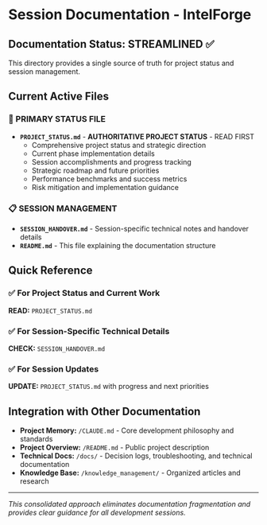 # Session Documentation - IntelForge

## Documentation Status: STREAMLINED ✅

This directory provides a single source of truth for project status and session management.

## Current Active Files

### 🎯 PRIMARY STATUS FILE
- **`PROJECT_STATUS.md`** - **AUTHORITATIVE PROJECT STATUS** - READ FIRST
  - Comprehensive project status and strategic direction
  - Current phase implementation details  
  - Session accomplishments and progress tracking
  - Strategic roadmap and future priorities
  - Performance benchmarks and success metrics
  - Risk mitigation and implementation guidance

### 📋 SESSION MANAGEMENT
- **`SESSION_HANDOVER.md`** - Session-specific technical notes and handover details
- **`README.md`** - This file explaining the documentation structure

## Quick Reference

### ✅ For Project Status and Current Work
**READ:** `PROJECT_STATUS.md` 

### ✅ For Session-Specific Technical Details
**CHECK:** `SESSION_HANDOVER.md`

### ✅ For Session Updates
**UPDATE:** `PROJECT_STATUS.md` with progress and next priorities

## Integration with Other Documentation

- **Project Memory:** `/CLAUDE.md` - Core development philosophy and standards
- **Project Overview:** `/README.md` - Public project description
- **Technical Docs:** `/docs/` - Decision logs, troubleshooting, and technical documentation
- **Knowledge Base:** `/knowledge_management/` - Organized articles and research

---

*This consolidated approach eliminates documentation fragmentation and provides clear guidance for all development sessions.*
